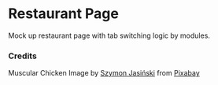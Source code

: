 # Restaurant Page

Mock up restaurant page with tab switching logic by modules.


### Credits

Muscular Chicken Image by <a href="https://pixabay.com/users/echonn-30541699/?utm_source=link-attribution&utm_medium=referral&utm_campaign=image&utm_content=8596695">Szymon Jasiński</a> from <a href="https://pixabay.com//?utm_source=link-attribution&utm_medium=referral&utm_campaign=image&utm_content=8596695">Pixabay</a>